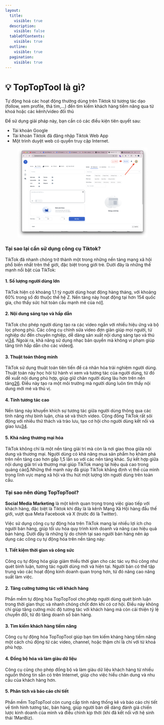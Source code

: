 ```yaml
---
layout:
  title:
    visible: true
  description:
    visible: false
  tableOfContents:
    visible: true
  outline:
    visible: true
  pagination:
    visible: true
---
```


# 💡 TopTopTool là gì?

Tự động hoá các hoạt động thường dùng trên Tiktok từ tương tác dạo (follow, xem profile, thả tim,...) đến tìm kiếm khách hàng tiềm năng qua từ khoá hoặc các kênh/video đối thủ

Để sử dụng giải pháp này, bạn cần có các điều kiện tiên quyết sau:

* Tài khoản Google
* Tài khoản Tiktok đã đăng nhập Tiktok Web App
* Một trình duyệt web có quyền truy cập Internet.

<figure><img src=".gitbook/assets/Screenshot 2025-02-05 at 16.58.38.png" alt=""><figcaption></figcaption></figure>

### Tại sao lại cần sử dụng công cụ Tiktok?&#x20;

TikTok đã nhanh chóng trở thành một trong những nền tảng mạng xã hội phổ biến nhất trên thế giới, đặc biệt trong giới trẻ. Dưới đây là những thế mạnh nổi bật của TikTok:

#### 1. **Số lượng người dùng lớn**

TikTok hiện có khoảng 1,1 tỷ người dùng hoạt động hàng tháng, với khoảng 60% trong số đó thuộc thế hệ Z. Nền tảng này hoạt động tại hơn 154 quốc gia, cho thấy sức hút toàn cầu mạnh mẽ của nó[1](https://wewin.com.vn/blog/phan-tich-swot-cua-nen-tang-video-quoc-dan-tiktok/).

#### 2. **Nội dung sáng tạo và hấp dẫn**

TikTok cho phép người dùng tạo ra các video ngắn với nhiều hiệu ứng và bộ lọc phong phú. Các công cụ chỉnh sửa video đơn giản giúp mọi người, từ nghiệp dư đến chuyên nghiệp, dễ dàng sản xuất nội dung sáng tạo và thú vị[3](https://blog.dcmedia.vn/tiktok-co-tinh-nang-gi-noi-bat-so-voi-cac-mang-xa-hoi-khac/)[4](https://website500k.com/nhung-uu-diem-khien-tik-tok-tro-thanh-xu-huong-hot-nam-2021). Ngoài ra, khả năng sử dụng nhạc bản quyền mà không vi phạm giúp tăng tính hấp dẫn cho các video[6](https://skillking.fpt.edu.vn/tin-tuc/tiktok-la-gi/).

#### 3. **Thuật toán thông minh**

TikTok sử dụng thuật toán tiên tiến để cá nhân hóa trải nghiệm người dùng. Thuật toán này học hỏi từ hành vi xem và tương tác của người dùng, từ đó đề xuất nội dung phù hợp, giúp giữ chân người dùng lâu hơn trên nền tảng[2](https://vneconomy.vn/techconnect/tiktok-van-phat-trien-manh-du-bi-cam-dat-dau-hoi-ve-cach-thuc-quan-ly-trong-tuong-lai.htm)[6](https://skillking.fpt.edu.vn/tin-tuc/tiktok-la-gi/). Điều này tạo ra một môi trường mà người dùng luôn tìm thấy nội dung mới mẻ và thú vị.

#### 4. **Tính tương tác cao**

Nền tảng này khuyến khích sự tương tác giữa người dùng thông qua các tính năng như bình luận, chia sẻ và thích video. Cộng đồng TikTok rất sôi động với nhiều thử thách và trào lưu, tạo cơ hội cho người dùng kết nối và giao lưu[3](https://blog.dcmedia.vn/tiktok-co-tinh-nang-gi-noi-bat-so-voi-cac-mang-xa-hoi-khac/)[4](https://website500k.com/nhung-uu-diem-khien-tik-tok-tro-thanh-xu-huong-hot-nam-2021).

#### 5. **Khả năng thương mại hóa**

TikTok không chỉ là một nền tảng giải trí mà còn là nơi giao thoa giữa nội dung và thương mại. Người dùng có khả năng mua sản phẩm họ khám phá trên nền tảng cao hơn gấp 1,5 lần so với các nền tảng khác. Sự kết hợp giữa nội dung giải trí và thương mại giúp TikTok mang lại hiệu quả cao trong quảng cáo[5](https://newsrootiktok.com/vi-vn/vietnam-shoppertainment-summit).Những thế mạnh này đã giúp TikTok khẳng định vị thế của mình trong lĩnh vực mạng xã hội và thu hút một lượng lớn người dùng trên toàn cầu.

### Tại sao nên dùng TopTopTool?

**Social Media Marketing** là một kênh quan trọng trong việc giao tiếp với khách hàng, đặc biệt là Tiktok khi đây là là kênh Mạng Xã Hội hàng đầu thế giới, vượt qua Meta Facebook và X (trước đó là Twitter).

Việc sử dụng công cụ tự động hóa trên TikTok mang lại nhiều lợi ích cho người bán hàng, giúp tối ưu hóa quy trình kinh doanh và nâng cao hiệu quả bán hàng. Dưới đây là những lý do chính tại sao người bán hàng nên áp dụng các công cụ tự động hóa trên nền tảng này:

#### 1. **Tiết kiệm thời gian và công sức**

Công cụ tự động hóa giúp giảm thiểu thời gian cho các tác vụ thủ công như quét bình luận, tương tác người dùng mới và hiện tại. Người bán có thể tập trung vào các hoạt động kinh doanh quan trọng hơn, từ đó nâng cao năng suất làm việc.

#### 2. **Tăng cường tương tác với khách hàng**

Phần mềm tự động hóa TopTopTool cho phép người dùng quét bình luận trong thời gian thực và nhanh chóng chốt đơn khi có cơ hội. Điều này không chỉ giúp tăng cường mức độ tương tác với khách hàng mà còn cải thiện tỷ lệ chuyển đổi, từ đó tăng doanh số bán hàng.

#### 3. **Tìm kiếm khách hàng tiềm năng**

Công cụ tự động hóa TopTopTool giúp bạn tìm kiếm kháng hàng tiềm năng một cách chủ động từ các video, channel, hoặc thậm chí là chỉ với từ khoá phù hợp.

#### 4. **Đồng bộ hóa và làm giàu dữ liệu**

Công cụ cũng cho phép đồng bộ và làm giàu dữ liệu khách hàng từ nhiều nguồn thông tin sẵn có trên Internet, giúp cho việc hiểu chân dung và nhu cầu của khách hàng hơn.

#### 5. **Phân tích và báo cáo chi tiết**

Phần mềm TopTopTool còn cung cấp tính năng thống kê và báo cáo chi tiết về tình hình tương tác, bán hàng, giúp người bán dễ dàng đánh giá chiến lược kinh doanh của mình và điều chỉnh kịp thời (khi đã kết nối với hệ sinh thái 1ManBiz).

####
